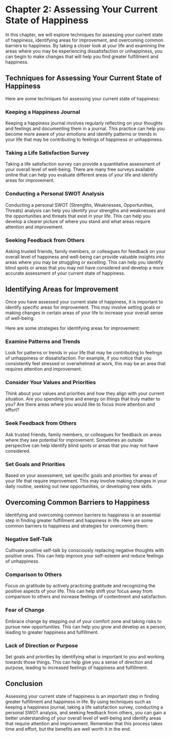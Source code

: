 Chapter 2: Assessing Your Current State of Happiness
====================================================

In this chapter, we will explore techniques for assessing your current state of happiness, identifying areas for improvement, and overcoming common barriers to happiness. By taking a closer look at your life and examining the areas where you may be experiencing dissatisfaction or unhappiness, you can begin to make changes that will help you find greater fulfillment and happiness.

Techniques for Assessing Your Current State of Happiness
--------------------------------------------------------

Here are some techniques for assessing your current state of happiness:

### Keeping a Happiness Journal

Keeping a happiness journal involves regularly reflecting on your thoughts and feelings and documenting them in a journal. This practice can help you become more aware of your emotions and identify patterns or trends in your life that may be contributing to feelings of happiness or unhappiness.

### Taking a Life Satisfaction Survey

Taking a life satisfaction survey can provide a quantitative assessment of your overall level of well-being. There are many free surveys available online that can help you evaluate different areas of your life and identify areas for improvement.

### Conducting a Personal SWOT Analysis

Conducting a personal SWOT (Strengths, Weaknesses, Opportunities, Threats) analysis can help you identify your strengths and weaknesses and the opportunities and threats that exist in your life. This can help you develop a clearer picture of where you stand and what areas require attention and improvement.

### Seeking Feedback from Others

Asking trusted friends, family members, or colleagues for feedback on your overall level of happiness and well-being can provide valuable insights into areas where you may be struggling or excelling. This can help you identify blind spots or areas that you may not have considered and develop a more accurate assessment of your current state of happiness.

Identifying Areas for Improvement
---------------------------------

Once you have assessed your current state of happiness, it is important to identify specific areas for improvement. This may involve setting goals or making changes in certain areas of your life to increase your overall sense of well-being.

Here are some strategies for identifying areas for improvement:

### Examine Patterns and Trends

Look for patterns or trends in your life that may be contributing to feelings of unhappiness or dissatisfaction. For example, if you notice that you consistently feel stressed or overwhelmed at work, this may be an area that requires attention and improvement.

### Consider Your Values and Priorities

Think about your values and priorities and how they align with your current situation. Are you spending time and energy on things that truly matter to you? Are there areas where you would like to focus more attention and effort?

### Seek Feedback from Others

Ask trusted friends, family members, or colleagues for feedback on areas where they see potential for improvement. Sometimes an outside perspective can help identify blind spots or areas that you may not have considered.

### Set Goals and Priorities

Based on your assessment, set specific goals and priorities for areas of your life that require improvement. This may involve making changes in your daily routine, seeking out new opportunities, or developing new skills.

Overcoming Common Barriers to Happiness
---------------------------------------

Identifying and overcoming common barriers to happiness is an essential step in finding greater fulfillment and happiness in life. Here are some common barriers to happiness and strategies for overcoming them:

### Negative Self-Talk

Cultivate positive self-talk by consciously replacing negative thoughts with positive ones. This can help improve your self-esteem and reduce feelings of unhappiness.

### Comparison to Others

Focus on gratitude by actively practicing gratitude and recognizing the positive aspects of your life. This can help shift your focus away from comparison to others and increase feelings of contentment and satisfaction.

### Fear of Change

Embrace change by stepping out of your comfort zone and taking risks to pursue new opportunities. This can help you grow and develop as a person, leading to greater happiness and fulfillment.

### Lack of Direction or Purpose

Set goals and priorities by identifying what is important to you and working towards those things. This can help give you a sense of direction and purpose, leading to increased feelings of happiness and fulfillment.

Conclusion
----------

Assessing your current state of happiness is an important step in finding greater fulfillment and happiness in life. By using techniques such as keeping a happiness journal, taking a life satisfaction survey, conducting a personal SWOT analysis, and seeking feedback from others, you can gain a better understanding of your overall level of well-being and identify areas that require attention and improvement. Remember that this process takes time and effort, but the benefits are well worth it in the end.
